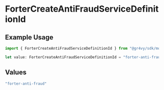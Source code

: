 # ForterCreateAntiFraudServiceDefinitionId

## Example Usage

```typescript
import { ForterCreateAntiFraudServiceDefinitionId } from "@gr4vy/sdk/models/components";

let value: ForterCreateAntiFraudServiceDefinitionId = "forter-anti-fraud";
```

## Values

```typescript
"forter-anti-fraud"
```